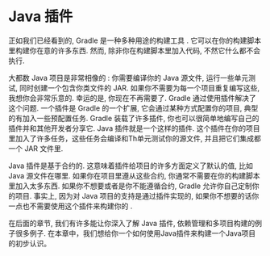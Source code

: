 # Java 插件

正如我们已经看到的, Gradle 是一种多种用途的构建工具 . 它可以在你的构建脚本里构建你在意的许多东西. 然而, 除非你在构建脚本里加入代码, 不然它什么都不会执行.

大都数 Java 项目是非常相像的 : 你需要编译你的 Java 源文件, 运行一些单元测试, 同时创建一个包含你类文件的 JAR. 如果你不需要为每一个项目重复编写这些, 我想你会非常乐意的. 幸运的是, 你现在不再需要了. Gradle 通过使用插件解决了这个问题. 一个插件是 Gradle 的一个扩展, 它会通过某种方式配置你的项目, 典型的有加入一些预配置任务. Gradle 装载了许多插件, 你也可以很简单地编写自己的插件并和其他开发者分享它. Java 插件就是一个这样的插件. 这个插件在你的项目里加入了许多任务，这些任务会编译和Th单元测试你的源文件, 并且把它们集成都一个 JAR 文件里.

Java 插件是基于合约的. 这意味着插件给项目的许多方面定义了默认的值, 比如 Java 源文件在哪里. 如果你在项目里遵从这些合约, 你通常不需要在你的构建脚本里加入太多东西. 如果你不想要或者是你不能遵循合约, Gradle 允许你自己定制你的项目. 事实上, 因为对 Java 项目的支持是通过插件实现的, 如果你不想要的话你一点也不需要使用这个插件来构建你的 .

在后面的章节, 我们有许多能让你深入了解 Java 插件, 依赖管理和多项目构建的例子很多例子. 在本章中，我们想给你一个如何使用Java插件来构建一个Java项目的初步认识。




